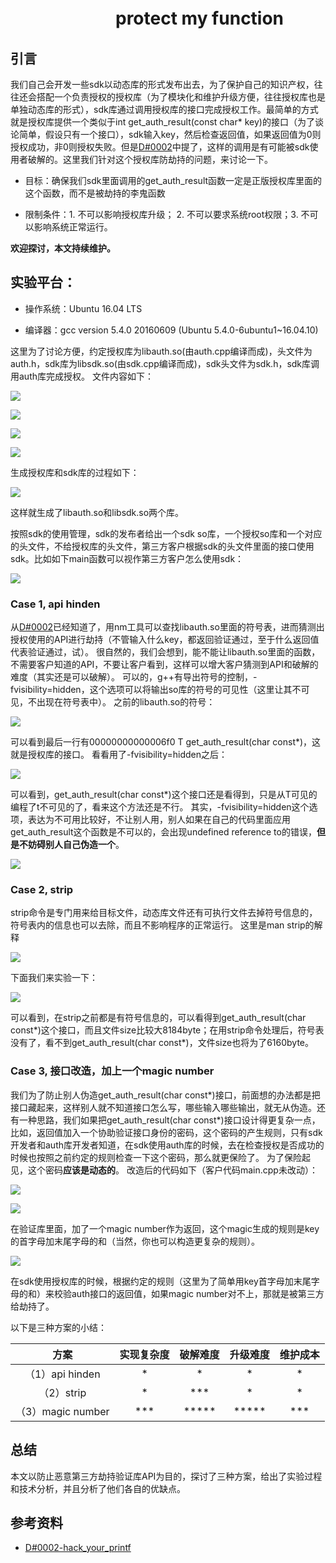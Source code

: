 # 　　　　　　protect my function
## 引言
我们自己会开发一些sdk以动态库的形式发布出去，为了保护自己的知识产权，往往还会搭配一个负责授权的授权库（为了模块化和维护升级方便，往往授权库也是单独动态库的形式），sdk库通过调用授权库的接口完成授权工作。最简单的方式就是授权库提供一个类似于int get_auth_result(const char* key)的接口（为了谈论简单，假设只有一个接口），sdk输入key，然后检查返回值，如果返回值为0则授权成功，非0则授权失败。但是[D#0002](https://github.com/Captain1986/CaptainBlackboard/blob/master/D%230002-hack_your_printf/D%230002.md)中提了，这样的调用是有可能被sdk使用者破解的。这里我们针对这个授权库防劫持的问题，来讨论一下。

+ 目标：确保我们sdk里面调用的get_auth_result函数一定是正版授权库里面的这个函数，而不是被劫持的李鬼函数

+ 限制条件：1. 不可以影响授权库升级； 2. 不可以要求系统root权限；3. 不可以影响系统正常运行。

**欢迎探讨，本文持续维护。**

## 实验平台：

+ 操作系统：Ubuntu 16.04 LTS

+ 编译器：gcc version 5.4.0 20160609 (Ubuntu 5.4.0-6ubuntu1~16.04.10)

这里为了讨论方便，约定授权库为libauth.so(由auth.cpp编译而成)，头文件为auth.h，sdk库为libsdk.so(由sdk.cpp编译而成)，sdk头文件为sdk.h，sdk库调用auth库完成授权。
文件内容如下：

![](https://github.com/Captain1986/CaptainBlackboard/blob/master/D%230006-protect_my_function/images/Selection_282.png)

![](https://github.com/Captain1986/CaptainBlackboard/blob/master/D%230006-protect_my_function/images/Selection_283.png)

![](https://github.com/Captain1986/CaptainBlackboard/blob/master/D%230006-protect_my_function/images/Selection_284.png)

![](https://github.com/Captain1986/CaptainBlackboard/blob/master/D%230006-protect_my_function/images/Selection_285.png)

生成授权库和sdk库的过程如下：

![](https://github.com/Captain1986/CaptainBlackboard/blob/master/D%230006-protect_my_function/images/Selection_287.png)

这样就生成了libauth.so和libsdk.so两个库。

按照sdk的使用管理，sdk的发布者给出一个sdk so库，一个授权so库和一个对应的头文件，不给授权库的头文件，第三方客户根据sdk的头文件里面的接口使用sdk。比如如下main函数可以视作第三方客户怎么使用sdk：

![](https://github.com/Captain1986/CaptainBlackboard/blob/master/D%230006-protect_my_function/images/Selection_290.png)


### Case 1, api hinden

从[D#0002](https://github.com/Captain1986/CaptainBlackboard/blob/master/D%230002-hack_your_printf/D%230002.md)已经知道了，用nm工具可以查找libauth.so里面的符号表，进而猜测出授权使用的API进行劫持（不管输入什么key，都返回验证通过，至于什么返回值代表验证通过，试）。
很自然的，我们会想到，能不能让libauth.so里面的函数，不需要客户知道的API，不要让客户看到，这样可以增大客户猜测到API和破解的难度（其实还是可以破解）。
可以的，g++有导出符号的控制，-fvisibility=hidden，这个选项可以将输出so库的符号的可见性（这里让其不可见，不出现在符号表中）。
之前的libauth.so的符号：

![](https://github.com/Captain1986/CaptainBlackboard/blob/master/D%230006-protect_my_function/images/Selection_291.png)

可以看到最后一行有00000000000006f0 T get_auth_result(char const\*)，这就是授权库的接口。
看看用了-fvisibility=hidden之后：

![](https://github.com/Captain1986/CaptainBlackboard/blob/master/D%230006-protect_my_function/images/Selection_292.png)

可以看到，get_auth_result(char const\*)这个接口还是看得到，只是从T可见的编程了t不可见的了，看来这个方法还是不行。
其实，-fvisibility=hidden这个选项，表达为不可用比较好，不让别人用，别人如果在自己的代码里面应用get_auth_result这个函数是不可以的，会出现undefined reference to的错误，**但是不妨碍别人自己伪造一个**。

![](https://github.com/Captain1986/CaptainBlackboard/blob/master/D%230006-protect_my_function/images/Selection_293.png)


### Case 2, strip

strip命令是专门用来给目标文件，动态库文件还有可执行文件去掉符号信息的，符号表内的信息也可以去除，而且不影响程序的正常运行。
这里是man strip的解释

![](https://github.com/Captain1986/CaptainBlackboard/blob/master/D%230006-protect_my_function/images/Selection_294.png)

下面我们来实验一下：

![](https://github.com/Captain1986/CaptainBlackboard/blob/master/D%230006-protect_my_function/images/Selection_295.png)

可以看到，在strip之前都是有符号信息的，可以看得到get_auth_result(char const\*)这个接口，而且文件size比较大8184byte；在用strip命令处理后，符号表没有了，看不到get_auth_result(char const\*)，文件size也将为了6160byte。

### Case 3, 接口改造，加上一个magic number

我们为了防止别人伪造get_auth_result(char const\*)接口，前面想的办法都是把接口藏起来，这样别人就不知道接口怎么写，哪些输入哪些输出，就无从伪造。还有一种思路，我们如果把get_auth_result(char const\*)接口设计得更复杂一点，比如，返回值加入一个协助验证接口身份的密码，这个密码的产生规则，只有sdk开发者和auth库开发者知道，在sdk使用auth库的时候，去在检查授权是否成功的时候也按照之前约定的规则检查一下这个密码，那么就更保险了。
为了保险起见，这个密码**应该是动态的**。
改造后的代码如下（客户代码main.cpp未改动）：

![](https://github.com/Captain1986/CaptainBlackboard/blob/master/D%230006-protect_my_function/images/Selection_296.png)

![](https://github.com/Captain1986/CaptainBlackboard/blob/master/D%230006-protect_my_function/images/Selection_297.png)

在验证库里面，加了一个magic number作为返回，这个magic生成的规则是key的首字母加末尾字母的和（当然，你也可以构造更复杂的规则）。

![](https://github.com/Captain1986/CaptainBlackboard/blob/master/D%230006-protect_my_function/images/Selection_298.png)

在sdk使用授权库的时候，根据约定的规则（这里为了简单用key首字母加末尾字母的和）来校验auth接口的返回值，如果magic number对不上，那就是被第三方给劫持了。



以下是三种方案的小结：

|         方案          |      实现复杂度       | 破解难度 |  升级难度   | 维护成本 |
| :-------------------: | :-------------------: | :------: | :---------: | :------: |
|      （1）api hinden    |           *           |    *     |      *      |    *     |
|         （2）strip         |           *           |    \*\*\*    |    *    | * |
|     （3）magic number   |        \*\*\*        |  \*\*\*\*\*  |    \*\*\*\*\*    | \*\*\* |




## 总结

本文以防止恶意第三方劫持验证库API为目的，探讨了三种方案，给出了实验过程和技术分析，并且分析了他们各自的优缺点。

## 参考资料
+ [D#0002-hack_your_printf](https://github.com/Captain1986/CaptainBlackboard/blob/master/D%230002-hack_your_printf/D%230002.md)
